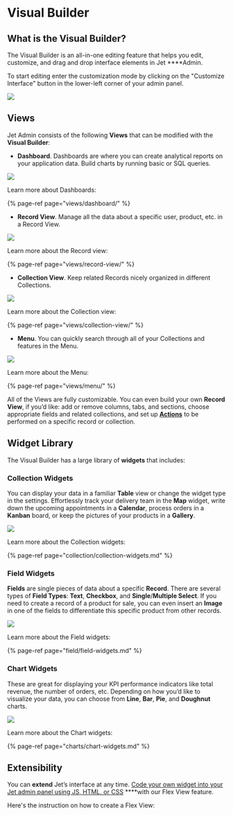 # Visual Builder

## What is the Visual Builder?

The Visual Builder is an all-in-one editing feature that helps you edit, customize, and drag and drop interface elements in Jet ****Admin.

To start editing enter the customization mode by clicking on the "Customize Interface" button in the lower-left corner of your admin panel.

![](../.gitbook/assets/image%20%28117%29.png)

## **Views**

Jet Admin consists of the following **Views** that can be modified with the **Visual Builder**:

* **Dashboard**. Dashboards are where you can create analytical reports on your application data. Build charts by running basic or SQL queries.

![](../.gitbook/assets/image%20%2882%29.png)

Learn more about Dashboards:

{% page-ref page="views/dashboard/" %}

* **Record View**. Manage all the data about a specific user, product, etc. in a Record View.

![](../.gitbook/assets/image%20%2853%29.png)

Learn more about the Record view:

{% page-ref page="views/record-view/" %}

* **Collection View**. Keep related Records nicely organized in different Collections.

![](../.gitbook/assets/image%20%28141%29.png)

Learn more about the Collection view:

{% page-ref page="views/collection-view/" %}

* **Menu**. You can quickly search through all of your Collections and features in the Menu.

![](../.gitbook/assets/image%20%28189%29.png)

Learn more about the Menu:

{% page-ref page="views/menu/" %}

All of the Views are fully customizable. You can even build your own **Record View**, if you’d like: add or remove columns, tabs, and sections, choose appropriate fields and related collections, and set up [**Actions**](https://docs.jetadmin.io/customization/flexaction) to be performed on a specific record or collection.

## **Widget Library**

The Visual Builder has a large library of **widgets** that includes:

### **Collection Widgets**

You can display your data in a familiar **Table** view or change the widget type in the settings. Effortlessly track your delivery team in the **Map** widget, write down the upcoming appointments in a **Calendar**, process orders in a **Kanban** board, or keep the pictures of your products in a **Gallery**.

![](../.gitbook/assets/collection-1.gif)

Learn more about the Collection widgets:

{% page-ref page="collection/collection-widgets.md" %}

### **Field Widgets**

**Fields** are single pieces of data about a specific **Record**. There are several types of **Field Types**: **Text**, **Checkbox**, and **Single**/**Multiple Select**. If you need to create a record of a product for sale, you can even insert an **Image** in one of the fields to differentiate this specific product from other records.

![](../.gitbook/assets/card-1-1.png)

Learn more about the Field widgets:

{% page-ref page="field/field-widgets.md" %}

### **Chart Widgets**

These are great for displaying your KPI performance indicators like total revenue, the number of orders, etc. Depending on how you’d like to visualize your data, you can choose from **Line**, **Bar**, **Pie**, and **Doughnut** charts.

![](../.gitbook/assets/image-2-4.jpg)

Learn more about the Chart widgets:

{% page-ref page="charts/chart-widgets.md" %}

## **Extensibility**

You can **extend** Jet’s interface at any time. [Code your own widget into your Jet admin panel using JS, HTML, or CSS](views/flex-view.md) ****with our Flex View feature. 

Here's the instruction on how to create a Flex View:


